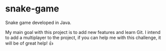 # snake-game
Snake game developed in Java.

My main goal with this project is to add new features and learn Git.
I intend to add a multiplayer to the project, if you can help me with this challenge, it will be of great help! :+1:
